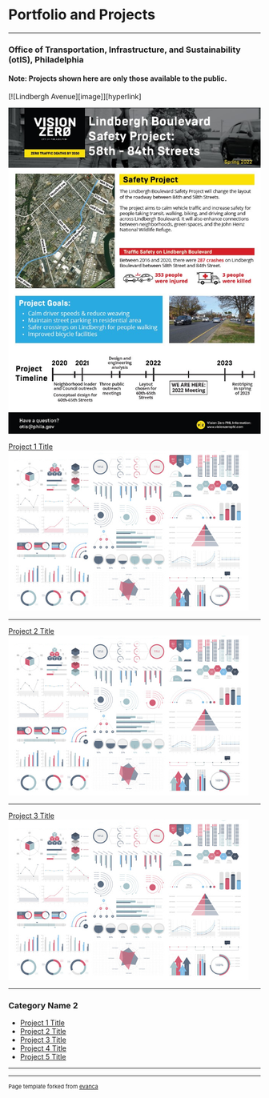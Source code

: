 # Portfolio and Projects

---

### Office of Transportation, Infrastructure, and Sustainability (otIS), Philadelphia
#### Note: Projects shown here are only those available to the public.

[![Lindbergh Avenue][image]][hyperlink]

[![Lindbergh Avenue Flyer](
images/lindbergh_flyer.jpg
"Lindbergh Avenue Flyer")
](https://github.com/zoenyoo/Portfolio/raw/master/pdf/Lindbergh_Flyer.pdf)

[Project 1 Title](/sample_page)
<img src="images/dummy_thumbnail.jpg?raw=true"/>

---
[Project 2 Title](/pdf/sample_presentation.pdf)
<img src="images/dummy_thumbnail.jpg?raw=true"/>

---
[Project 3 Title](http://example.com/)
<img src="images/dummy_thumbnail.jpg?raw=true"/>

---

### Category Name 2

- [Project 1 Title](http://example.com/)
- [Project 2 Title](http://example.com/)
- [Project 3 Title](http://example.com/)
- [Project 4 Title](http://example.com/)
- [Project 5 Title](http://example.com/)

---




---
<p style="font-size:11px">Page template forked from <a href="https://github.com/evanca/quick-portfolio">evanca</a></p>
<!-- Remove above link if you don't want to attibute -->
